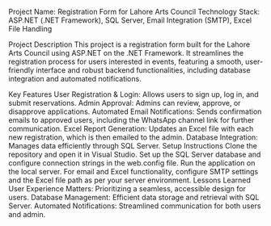 Project Name: Registration Form for Lahore Arts Council
Technology Stack: ASP.NET (.NET Framework), SQL Server, Email Integration (SMTP), Excel File Handling

Project Description
This project is a registration form built for the Lahore Arts Council using ASP.NET on the .NET Framework. It streamlines the registration process for users interested in events, featuring a smooth, user-friendly interface and robust backend functionalities, including database integration and automated notifications.

Key Features
User Registration & Login: Allows users to sign up, log in, and submit reservations.
Admin Approval: Admins can review, approve, or disapprove applications.
Automated Email Notifications: Sends confirmation emails to approved users, including the WhatsApp channel link for further communication.
Excel Report Generation: Updates an Excel file with each new registration, which is then emailed to the admin.
Database Integration: Manages data efficiently through SQL Server.
Setup Instructions
Clone the repository and open it in Visual Studio.
Set up the SQL Server database and configure connection strings in the web.config file.
Run the application on the local server.
For email and Excel functionality, configure SMTP settings and the Excel file path as per your server environment.
Lessons Learned
User Experience Matters: Prioritizing a seamless, accessible design for users.
Database Management: Efficient data storage and retrieval with SQL Server.
Automated Notifications: Streamlined communication for both users and admin.
